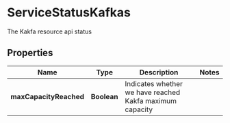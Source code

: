 

# ServiceStatusKafkas

The Kakfa resource api status

## Properties

Name | Type | Description | Notes
------------ | ------------- | ------------- | -------------
**maxCapacityReached** | **Boolean** | Indicates whether we have reached Kakfa maximum capacity | 



